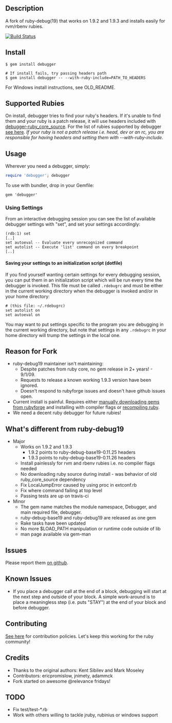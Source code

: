## Description
A fork of ruby-debug(19) that works on 1.9.2 and 1.9.3 and installs easily for rvm/rbenv rubies.

[![Build Status](https://secure.travis-ci.org/cldwalker/debugger.png?branch=master)](http://travis-ci.org/cldwalker/debugger)

## Install

    $ gem install debugger

    # If install fails, try passing headers path
    $ gem install debugger -- --with-ruby-include=PATH_TO_HEADERS

For Windows install instructions, see OLD\_README.


## Supported Rubies
On install, debugger tries to find your ruby's headers. If it's unable to find them and your ruby is a patch release,
it will use headers included with [debugger-ruby_core_source](https://github.com/cldwalker/debugger-ruby_core_source).
For the list of rubies supported by debugger [see here](https://github.com/cldwalker/debugger-ruby_core_source/tree/master/lib/debugger/ruby_core_source).
*If your ruby is not a patch release i.e. head, dev or an rc, you are responsible for having headers and setting them with --with-ruby-include.*

## Usage

Wherever you need a debugger, simply:

```ruby
require 'debugger'; debugger
```

To use with bundler, drop in your Gemfile:

    gem 'debugger'

### Using Settings

From an interactive debugging session you can see the list of
available debugger settings with "set", and set your settings accordingly:

    (rdb:1) set
    [..]
    set autoeval -- Evaluate every unrecognized command
    set autolist -- Execute 'list' command on every breakpoint
    [..]


#### Saving your settings to an initialization script (dotfile)

If you find yourself wanting certain settings for every debugging session,
you can put them in an initialization script which will be run every time
the debugger is invoked.  This file must be called `.rdebugrc` and must
be either in the current working directory when the debugger is invoked
and/or in your home directory:

    # (this file: ~/.rdebugrc)
    set autolist on
    set autoeval on

You may want to put settings specific to the program you are debugging
in the current working directory, but note that settings in any
`.rdebugrc` in your home directory will trump the settings in the
local one.

## Reason for Fork

* ruby-debug19 maintainer isn't maintaining:
  * Despite patches from ruby core, no gem release in 2+ years! - 9/1/09.
  * Requests to release a known working 1.9.3 version have been ignored.
  * Doesn't respond to rubyforge issues and doesn't have github issues open.
* Current install is painful. Requires either [manually downloading gems from rubyforge](
  http://blog.wyeworks.com/2011/11/1/ruby-1-9-3-and-ruby-debug) and installing with compiler flags
  or [recompiling
  ruby](http://blog.sj26.com/post/12146951658/updated-using-ruby-debug-on-ruby-1-9-3-p0).
* We need a decent ruby debugger for future rubies!

## What's different from ruby-debug19

* Major
  * Works on 1.9.2 and 1.9.3
    * 1.9.2 points to ruby-debug-base19-0.11.25 headers
    * 1.9.3 points to ruby-debug-base19-0.11.26 headers
  * Install painlessly for rvm and rbenv rubies i.e. no compiler flags needed
  * No downloading ruby source during install - was behavior of old ruby_core_source dependency
  * Fix LocalJumpError caused by using proc in extconf.rb
  * Fix where command failing at top level
  * Passing tests are up on travis-ci
* Minor
  * The gem name matches the module namespace, Debugger, and main required file, debugger.
  * ruby-debug-base19 and ruby-debug19 are released as one gem
  * Rake tasks have been updated
  * No more $LOAD_PATH manipulation or runtime code outside of lib
  * man page available via gem-man

## Issues
Please report them [on github](http://github.com/cldwalker/debugger/issues).

## Known Issues
* If you place a debugger call at the end of a block, debugging will start at the next step and
  outside of your block. A simple work-around is to place a meaningless step (i.e. puts "STAY")
  at the end of your block and before debugger.

## Contributing
[See here](http://tagaholic.me/contributing.html) for contribution policies.
Let's keep this working for the ruby community!

## Credits

* Thanks to the original authors: Kent Sibilev and Mark Moseley
* Contributors: ericpromislow, jnimety, adammck
* Fork started on awesome @relevance fridays!

## TODO

* Fix test/test-*.rb
* Work with others willing to tackle jruby, rubinius or windows support
